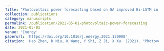 ```yaml
---
Title: "Photovoltaic power forecasting based on GA improved Bi-LSTM in microgrid without meteorological information"
collection: publications
category: manuscripts
permalink: /publication/2021-05-01-photovoltaic-power-forecasting
date: 2021-05-01
venue: 'Energy'
paperurl: 'https://doi.org/10.1016/j.energy.2021.120908'
citation: 'Hao Zhen, D Niu, K Wang, Y Shi, Z Ji, X Xu. (2021). "Photovoltaic power forecasting based on GA improved Bi-LSTM in microgrid without meteorological information." <i>Energy</i>. 231, 120908.'
---
```

